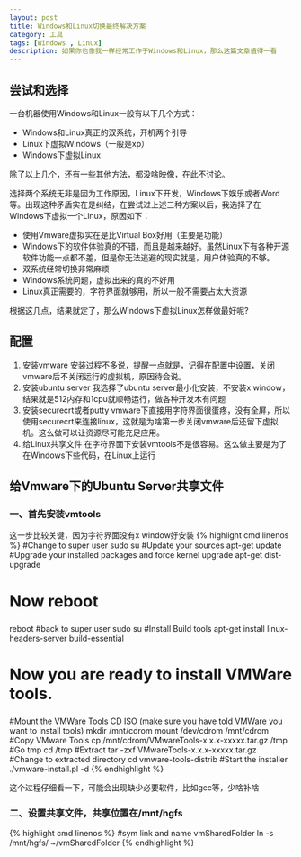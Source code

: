 ```yaml
---
layout: post
title: Windows和Linux切换最终解决方案
category: 工具
tags: [Windows , Linux]
description: 如果你也像我一样经常工作于Windows和Linux，那么这篇文章值得一看
---
```


## 尝试和选择

一台机器使用Windows和Linux一般有以下几个方式：

- Windows和Linux真正的双系统，开机两个引导
- Linux下虚拟Windows（一般是xp）
- Windows下虚拟Linux

除了以上几个，还有一些其他方法，都没啥映像，在此不讨论。

选择两个系统无非是因为工作原因，Linux下开发，Windows下娱乐或者Word等。出现这种矛盾实在是纠结，在尝试过上述三种方案以后，我选择了在Windows下虚拟一个Linux，原因如下：

- 使用Vmware虚拟实在是比Virtual Box好用（主要是功能）
- Windows下的软件体验真的不错，而且是越来越好。虽然Linux下有各种开源软件功能一点都不差，但是你无法逃避的现实就是，用户体验真的不够。
- 双系统经常切换非常麻烦
- Windows系统问题，虚拟出来的真的不好用
- Linux真正需要的，字符界面就够用，所以一般不需要占太大资源

根据这几点，结果就定了，那么Windows下虚拟Linux怎样做最好呢?

## 配置

1. 安装vmware
    安装过程不多说，提醒一点就是，记得在配置中设置，关闭vmware后不关闭运行的虚拟机，原因待会说。
2. 安装ubuntu server
    我选择了ubuntu server最小化安装，不安装x window，结果就是512内存和1cpu就顺畅运行，做各种开发木有问题
3. 安装securecrt或者putty
    vmware下直接用字符界面很蛋疼，没有全屏，所以使用securecrt来连接linux，这就是为啥第一步关闭vmware后还留下虚拟机。这么做可以让资源尽可能充足应用。
4. 给Linux共享文件
    在字符界面下安装vmtools不是很容易。这么做主要是为了在Windows下些代码，在Linux上运行

## 给Vmware下的Ubuntu Server共享文件

### 一、首先安装vmtools

这一步比较关键，因为字符界面没有x window好安装
{% highlight cmd linenos %}
  #Change to super user
  sudo su
  #Update your sources
  apt-get update
  #Upgrade your installed packages and force kernel upgrade
  apt-get dist-upgrade
  ###
  #  Now reboot
  ###
  reboot
  #back to super user
  sudo su
  #Install Build tools
  apt-get install linux-headers-server build-essential
  ###
  #  Now you are ready to install VMWare tools.
  ###
  #Mount the VMWare Tools CD ISO (make sure you have told VMWare you want to install tools)
  mkdir /mnt/cdrom
  mount /dev/cdrom /mnt/cdrom
  #Copy VMware Tools
  cp /mnt/cdrom/VMwareTools-x.x.x-xxxxx.tar.gz /tmp
  #Go tmp
  cd /tmp
  #Extract
  tar -zxf VMwareTools-x.x.x-xxxxx.tar.gz
  #Change to extracted directory
  cd vmware-tools-distrib
  #Start the installer
  ./vmware-install.pl -d
{% endhighlight %}

这个过程仔细看一下，可能会出现缺少必要软件，比如gcc等，少啥补啥

### 二、设置共享文件，共享位置在/mnt/hgfs
{% highlight cmd linenos %}
  #sym link and name vmSharedFolder
  ln -s /mnt/hgfs/ ~/vmSharedFolder
{% endhighlight %}

